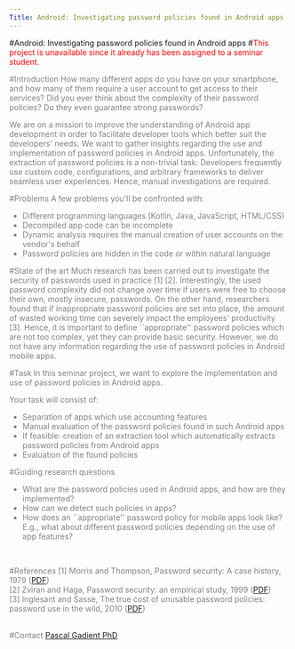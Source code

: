```yaml
---
Title: Android: Investigating password policies found in Android apps
---
```

#Android: Investigating password policies found in Android apps
#<font style="color:red;">This project is unavailable since it already has been assigned to a seminar student.</font>
<br><p><font style="color:grey;">
#Introduction
How many different apps do you have on your smartphone, and how many of them require a user account to get access to their services?
Did you ever think about the complexity of their password policies?
Do they even guarantee strong passwords?

We are on a mission to improve the understanding of Android app development in order to facilitate developer tools which better suit the developers' needs.
We want to gather insights regarding the use and implementation of password policies in Android apps.
Unfortunately, the extraction of password policies is a non-trivial task:
Developers frequently use custom code, configurations, and arbitrary frameworks to deliver seamless user experiences.
Hence, manual investigations are required.

#Problems
A few problems you'll be confronted with:

-  Different programming languages (Kotlin, Java, JavaScript, HTML/CSS)
-  Decompiled app code can be incomplete
-  Dynamic analysis requires the manual creation of user accounts on the vendor's behalf
-  Password policies are hidden in the code or within natural language

#State of the art
Much research has been carried out to investigate the security of passwords used in practice [1] [2].
Interestingly, the used password complexity did not change over time if users were free to choose their own, mostly insecure, passwords.
On the other hand, researchers found that if inappropriate password policies are set into place, the amount of wasted working time can severely impact the employees' productivity [3].
Hence, it is important to define ``appropriate\'' password policies which are not too complex, yet they can provide basic security.
However, we do not have any information regarding the use of password policies in Android mobile apps.

#Task
In this seminar project, we want to explore the implementation and use of password policies in Android apps.<br>

Your task will consist of:<br>

-  Separation of apps which use accounting features
-  Manual evaluation of the password policies found in such Android apps
-  If feasible: creation of an extraction tool which automatically extracts password policies from Android apps
-  Evaluation of the found policies

#Guiding research questions

-  What are the password policies used in Android apps, and how are they implemented?
-  How can we detect such policies in apps?
-  How does an ``appropriate\'' password policy for mobile apps look like? E.g., what about different password policies depending on the use of app features?
<br>

#References
[1] Morris and Thompson, Password security: A case history, 1979 ([PDF](http://citeseerx.ist.psu.edu/viewdoc/download?doi=10.1.1.128.1635&rep=rep1&type=pdf))<br>
[2] Zviran and Haga, Password security: an empirical study, 1999 ([PDF](https://www.jstor.org/stable/pdf/40398409.pdf))<br>
[3] Inglesant and Sasse, The true cost of unusable password policies: password use in the wild, 2010 ([PDF](http://discovery.ucl.ac.uk/102754/1/Sasse_Inglesant_CHIfinalfinal.pdf))
<br><br>

#Contact 
[Pascal Gadient PhD](%base_url%/staff/PascalGadient)


</font>
